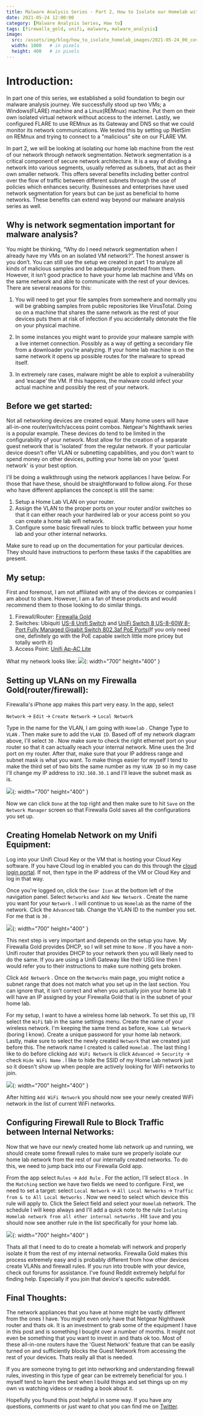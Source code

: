 ```yaml
---
title: Malware Analysis Series - Part 2, How to Isolate our Homelab with Network Segmentation
date: 2021-05-24 12:00:00
category: [Malware Analysis Series, How to]
tags: [firewalla_gold, unifi, malware, malware_analysis]
image:
  src: /assets/img/blog/how_to_isolate_homelab_images/2021-05-24_00_cover_image.jpg
  width: 1000   # in pixels
  height: 400   # in pixels
---
```


# Introduction:

In part one of this series, we established a solid foundation to begin our malware analysis journey.  We successfully stood up two VMs; a Windows(FLARE) machine and a Linux(REMnux) machine. Put them on their own isolated virtual network without access to the internet. Lastly, we configured FLARE to use REMnux as its Gateway and DNS so that we could monitor its network communications.  We tested this by setting up INetSim on REMnux and trying to connect to a "malicious" site on our FLARE VM.

In part 2, we will be looking at isolating our home lab machine from the rest of our network through network segmentation.  Network segmentation is a critical component of secure network architecture.  It is a way of dividing a network into various segments, usually referred as subnets, that act as their own smaller network.  This offers several benefits including better control over the flow of traffic between different subnets through the use of policies which enhances security.  Businesses and enterprises have used network segmentation for years but can be just as beneficial to home networks.  These benefits can extend way beyond our malware analysis series as well.

## Why is network segmentation important for malware analysis?

You might be thinking, “Why do I need network segmentation when I already have my VMs on an isolated VM network?”.  The honest answer is you don’t.  You can still use the setup we created in part 1 to analyze all kinds of malicious samples and be adequately protected from them.  However, it isn’t good practice to have your home lab machine and VMs on the same network and able to communicate with the rest of your devices.   There are several reasons for this:

1. You will need to get your file samples from somewhere and normally you will be grabbing samples from public repositories like VirusTotal.  Doing so on a machine that shares the same network as the rest of your devices puts them at risk of infection if you accidentally detonate the file on your physical machine.

2. In some instances you might want to provide your malware sample with a live internet connection.  Possibly as a way of getting a secondary file from a downloader you’re analyzing.  If your home lab machine is on the same network it opens up possible routes for the malware to spread itself.

3. In extremely rare cases, malware might be able to exploit a vulnerability and ‘escape’ the VM.  If this happens, the malware could infect your actual machine and possibly the rest of your network.

## Before we get started:

Not all networking devices are created equal.  Many home users will have all-in-one router/switch/access point combos. Netgear's Nighthawk series is a popular example. These devices do tend to be limited in the configurability of your network.  Most allow for the creation of a separate guest network that is 'isolated' from the regular network.  If your particular device doesn't offer VLAN or subnetting capabilities, and you don't want to spend money on other devices, putting your home lab on your 'guest network' is your best option. 

I'll be doing a walkthrough using the network appliances I have below.  For those that have these, should be straightforward to follow along.  For those who have different appliances the concept is still the same:
1. Setup a Home Lab VLAN on your router.  
2. Assign the VLAN to the proper ports on your router and/or switches so that it can either reach your hardwired lab or your access point so you can create a home lab wifi network. 
3. Configure some basic firewall rules to block traffic between your home lab and your other internal networks.

Make sure to read up on the documentation for your particular devices.  They should have instructions to perform these tasks if the capablities are present.

## My setup:

First and foremost, I am not affiliated with any of the devices or companies I am about to share.  However, I am a fan of these products and would recommend them to those looking to do similar things. 

1. Firewall/Router: [Firewalla Gold](https://firewalla.com/collections/firewalla-products/products/firewalla-gold)
2. Switches: Ubiquiti [US-8 Unifi Switch](https://www.amazon.com/Ubiquiti-Networks-Managed-Network-Ethernet/dp/B01N362YPG/ref=sr_1_1_sspa?dchild=1&keywords=US-8+Unifi+switch&qid=1621698718&sr=8-1-spons&psc=1&smid=A1CWARKP010ISH&spLa=ZW5jcnlwdGVkUXVhbGlmaWVyPUEzTFlKRDdHNFNHN1BaJmVuY3J5cHRlZElkPUEwMTI5NzIzM0tPVUxORkhXSTZRSyZlbmNyeXB0ZWRBZElkPUEwMzMwOTI5MlRJWlpWUVZEQjhaSiZ3aWRnZXROYW1lPXNwX2F0ZiZhY3Rpb249Y2xpY2tSZWRpcmVjdCZkb05vdExvZ0NsaWNrPXRydWU=) and [UniFi Switch 8 US-8-60W 8-Port Fully Managed Gigabit Switch 802.3af PoE Ports](https://www.amazon.com/Switch-US-8-60W-Managed-Gigabit-802-3af/dp/B08KYGXZ8V/ref=sr_1_3?dchild=1&keywords=US-8-60W+Unifi+switch&qid=1621698768&sr=8-3)(If you only need one, definitely go with the PoE capable switch little more pricey but totally worth it)
3. Access Point: [Unifi Ap-AC Lite](https://www.amazon.com/Ubiquiti-UAP-AC-LITE-802-11ac-Gigabit-Dual-Radio/dp/B01DRM6MLI/ref=sr_1_3?dchild=1&keywords=Unifi+Ap-AC+Lite&qid=1621698886&sr=8-3)

What my network looks like:
![](/assets/img/blog/how_to_isolate_homelab_images/2021-05-24_01_Network_diagram.jpg){: width="700" height="400" }

## Setting up VLANs on my Firewalla Gold(router/firewall):

Firewalla's iPhone app makes this part very easy. In the app, select 

`Network` → `Edit` → `Create Network` → `Local Network` 

Type in the name for the VLAN, I am going with `Homelab` . Change Type to `VLAN` . Then make sure to add the `VLAN ID`.  Based off of my network diagram above, I'll select `30` .  Now make sure to check the right ethernet port on your router so that it can actually reach your internal network.  Mine uses the 3rd port on my router. After that, make sure that your IP address range and subnet mask is what you want.  To make things easier for myself I tend to make the third set of two bits the same number as my `VLAN ID` so in my case I'll change my IP address to `192.168.30.1` and I'll leave the subnet mask as is.

![](/assets/img/blog/how_to_isolate_homelab_images/2021-05-24_02_creating_homelab_vlan_network.jpg){: width="700" height="400" }

Now we can click `Done` at the top right and then make sure to hit `Save` on the `Network Manager` screen so that Firewalla Gold saves all the configurations you set up.

## Creating Homelab Network on my Unifi Equipment:

Log into your Unifi Cloud Key or the VM that is hosting your Cloud Key software.  If you have Cloud log in enabled you can do this through the [cloud login portal](https://account.ui.com/login?redirect=https%3A%2F%2Funifi.ui.com).  If not, then type in the IP address of the VM or Cloud Key and log in that way.

Once you're logged on, click the `Gear Icon` at the bottom left of the navigation panel.  Select `Networks` and `Add New Network` . Create the name you want for your `Network` . I will continue to us `Homelab` as the name of the network.  Click the `Advanced` tab.  Change the VLAN ID to the number you set.  For me that is `30` . 

![](/assets/img/blog/how_to_isolate_homelab_images/2021-05-24_03_Unifi_network_settings_screen.jpg){: width="700" height="400" }

This next step is very important and depends on the setup you have.  My Firewalla Gold provides DHCP, so I will set mine to `None` .  If you have a non-Unifi router that provides DHCP to your network then you will likely need to do the same.  If you are using a Unifi Gateway like their USG line then I would refer you to their instructions to make sure nothing gets broken. 

Click `Add Network` . Once on the `Networks` main page, you might notice a subnet range that does not match what you set up in the last section.  You can ignore that, it isn't correct and when you actually join your home lab it will have an IP assigned by your Firewalla Gold that is in the subnet of your home lab.

For my setup, I want to have a wireless home lab network.  To set this up, I'll select the `WiFi` tab in the same settings menu.  Create the name of your wireless network.  I'm keeping the same trend as before, `Home Lab Network` (boring I know).  Create a unique password for your home lab network.  Lastly, make sure to select the newly created `Network` that we created just before this.  The network name I created is called `Homelab` .  The last thing I like to do before clicking `Add WiFi Network` is click `Advanced` → `Security` → check `Hide WiFi Name` .  I like to hide the SSID of my Home Lab network just so it doesn't show up when people are actively looking for WiFi networks to join.  

![](/assets/img/blog/how_to_isolate_homelab_images/2021-05-24_04_configuring_wifi_network_on_unifi.jpg){: width="700" height="400" }

After hitting `Add WiFi Network` you should now see your newly created WiFi network in the list of current WiFi networks.

## Configuring Firewall Rule to Block Traffic between Internal Networks:

Now that we have our newly created home lab network up and running, we should create some firewall rules to make sure we properly isolate our home lab network from the rest of our internally created networks.  To do this, we need to jump back into our Firewalla Gold app.  

From the app select `Rules` → `Add Rule` .  For the action, I'll select `Block` . In the `Matching` section we have two fields we need to configure.  First, we need to set a target: select `Local Network` → `All Local Networks` → `Traffic from & to All Local Networks` . Now we need to select which device this rule will apply to.  Click the Select field and select your `Homelab` network.  The schedule I will keep always and I'll add a quick note to the rule `Isolating Homelab network from all other internal networks` .  Hit `Save` and you should now see another rule in the list specifically for your home lab.

![](/assets/img/blog/how_to_isolate_homelab_images/2021-05-24_05_Creating_firewall_rule.jpg){: width="700" height="400" }

Thats all that I need to do to create a homelab wifi network and properly isolate it from the rest of my internal networks.  Firewalla Gold makes this process extremely easy and is probably different from how other devices create VLANs and firewall rules.  If you run into trouble with your device, check out forums for assistance.  I've found Reddit extremely helpful for finding help. Especially if you join that device's specific subreddit.

## Final Thoughts:

The network appliances that you have at home might be vastly different from the ones I have. You might even only have that Netgear Nighthawk router and thats ok.  It is an investment to grab some of the equipment I have in this post and is something I bought over a number of months.  It might not even be something that you want to invest in and thats ok too.  Most of these all-in-one routers have the 'Guest Network' feature that can be easily turned on and sufficiently blocks the Guest Network from accessing the rest of your devices.  Thats really all that is needed. 

If you are someone trying to get into networking and understanding firewall rules, investing in this type of gear can be extremely beneficial for you.  I myself tend to learn the best when I build things and set things up on my own vs watching videos or reading a book about it.  

Hopefully you found this post helpful in some way.  If you have any questions, comments or just want to chat you can find me on [Twitter](https://twitter.com/jt_dunnski).


